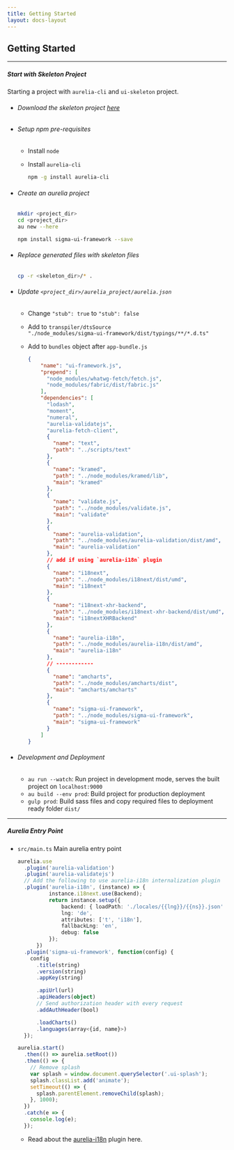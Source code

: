 ```yaml
---
title: Getting Started
layout: docs-layout
---
```


## Getting Started

----

##### Start with Skeleton Project

Starting a project with `aurelia-cli` and `ui-skeleton` project.

* ###### Download the skeleton project [here](//github.com/sigmaframeworks/sigma-ui-skeleton)

* ###### Setup npm pre-requisites
  * Install `node`
  * Install `aurelia-cli`

    ```bash
    npm -g install aurelia-cli
    ```

* ###### Create an aurelia project
  ```bash
  mkdir <project_dir>
  cd <project_dir>
  au new --here

  npm install sigma-ui-framework --save
  ```

* ###### Replace generated files with skeleton files
  ```bash
  cp -r <skeleton_dir>/* .
  ```

* ###### Update `<project_dir>/aurelia_project/aurelia.json`
  * Change `"stub": true` to `"stub": false`

  * Add to `transpiler/dtsSource`      
    `"./node_modules/sigma-ui-framework/dist/typings/**/*.d.ts"`

  * Add to `bundles` object after `app-bundle.js`

    ```json
    {
        "name": "ui-framework.js",
        "prepend": [
          "node_modules/whatwg-fetch/fetch.js",
          "node_modules/fabric/dist/fabric.js"
        ],
        "dependencies": [
          "lodash",
          "moment",
          "numeral",
          "aurelia-validatejs",
          "aurelia-fetch-client",
          {
            "name": "text",
            "path": "../scripts/text"
          },
          {
            "name": "kramed",
            "path": "../node_modules/kramed/lib",
            "main": "kramed"
          },
          {
            "name": "validate.js",
            "path": "../node_modules/validate.js",
            "main": "validate"
          },
          {
            "name": "aurelia-validation",
            "path": "../node_modules/aurelia-validation/dist/amd",
            "main": "aurelia-validation"
          },
          // add if using `aurelia-i18n` plugin
          {
            "name": "i18next",
            "path": "../node_modules/i18next/dist/umd",
            "main": "i18next"
          },
          {
            "name": "i18next-xhr-backend",
            "path": "../node_modules/i18next-xhr-backend/dist/umd",
            "main": "i18nextXHRBackend"
          },
          {
            "name": "aurelia-i18n",
            "path": "../node_modules/aurelia-i18n/dist/amd",
            "main": "aurelia-i18n"
          },
          // ------------
          {
            "name": "amcharts",
            "path": "../node_modules/amcharts/dist",
            "main": "amcharts/amcharts"
          },
          {
            "name": "sigma-ui-framework",
            "path": "../node_modules/sigma-ui-framework",
            "main": "sigma-ui-framework"
          }
        ]
    }
    ```

* ###### Development and Deployment
  * `au run --watch`: Run project in development mode, serves the built project on `localhost:9000`
  * `au build --env prod`: Build project for production deployment
  * `gulp prod`: Build sass files and copy required files to deployment ready folder `dist/`

----

##### Aurelia Entry Point

* `src/main.ts` Main aurelia entry point

  ```ts
  aurelia.use
    .plugin('aurelia-validation')
    .plugin('aurelia-validatejs')
    // Add the following to use aurelia-i18n internalization plugin
    .plugin('aurelia-i18n', (instance) => {
			instance.i18next.use(Backend);
			return instance.setup({
				backend: { loadPath: './locales/{{lng}}/{{ns}}.json' },
				lng: 'de',
				attributes: ['t', 'i18n'],
				fallbackLng: 'en',
				debug: false
			});
		})
    .plugin('sigma-ui-framework', function(config) {
      config
        .title(string)
        .version(string)
        .appKey(string)

        .apiUrl(url)
        .apiHeaders(object)
        // Send authorization header with every request
        .addAuthHeader(bool)

        .loadCharts()
        .languages(array<{id, name}>)
    });

  aurelia.start()
    .then(() => aurelia.setRoot())
    .then(() => {
      // Remove splash
      var splash = window.document.querySelector('.ui-splash');
      splash.classList.add('animate');
      setTimeout(() => {
        splash.parentElement.removeChild(splash);
      }, 1000);
    })
    .catch(e => {
      console.log(e);
    });
  ```

  * Read about the [aurelia-i18n](https://github.com/aurelia/i18n) plugin here.
